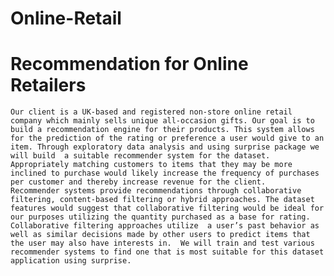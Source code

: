# Online-Retail
# Recommendation for Online Retailers
	Our client is a UK-based and registered non-store online retail company which mainly sells unique all-occasion gifts. Our goal is to build a recommendation engine for their products. This system allows for the prediction of the rating or preference a user would give to an item. Through exploratory data analysis and using surprise package we will build  a suitable recommender system for the dataset. Appropriately matching customers to items that they may be more inclined to purchase would likely increase the frequency of purchases per customer and thereby increase revenue for the client.
	Recommender systems provide recommendations through collaborative filtering, content-based filtering or hybrid approaches. The dataset features would suggest that collaborative filtering would be ideal for our purposes utilizing the quantity purchased as a base for rating. Collaborative filtering approaches utilize  a user’s past behavior as well as similar decisions made by other users to predict items that the user may also have interests in.  We will train and test various recommender systems to find one that is most suitable for this dataset application using surprise.
